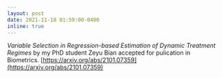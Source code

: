 ```yaml
---
layout: post
date: 2021-11-18 01:59:00-0400
inline: true
---
```


_Variable Selection in Regression-based Estimation of Dynamic Treatment Regimes_ by my PhD student Zeyu Bian accepted for pulication in Biometrics. [https://arxiv.org/abs/2101.07359](https://arxiv.org/abs/2101.07359)